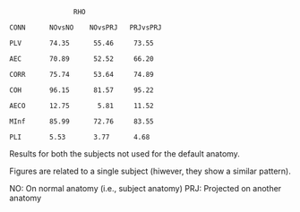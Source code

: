                     RHO
                  
    CONN      NOvsNO    NOvsPRJ   PRJvsPRJ
      
    PLV       74.35      55.46     73.55

    AEC       70.89      52.52     66.20

    CORR      75.74      53.64     74.89

    COH       96.15      81.57     95.22

    AECO      12.75       5.81     11.52

    MInf      85.99      72.76     83.55

    PLI       5.53       3.77      4.68


Results for both the subjects not used for the default anatomy.

Figures are related to a single subject (hiwever, they show a similar pattern).

NO:  On normal anatomy (i.e., subject anatomy)
PRJ: Projected on another anatomy
